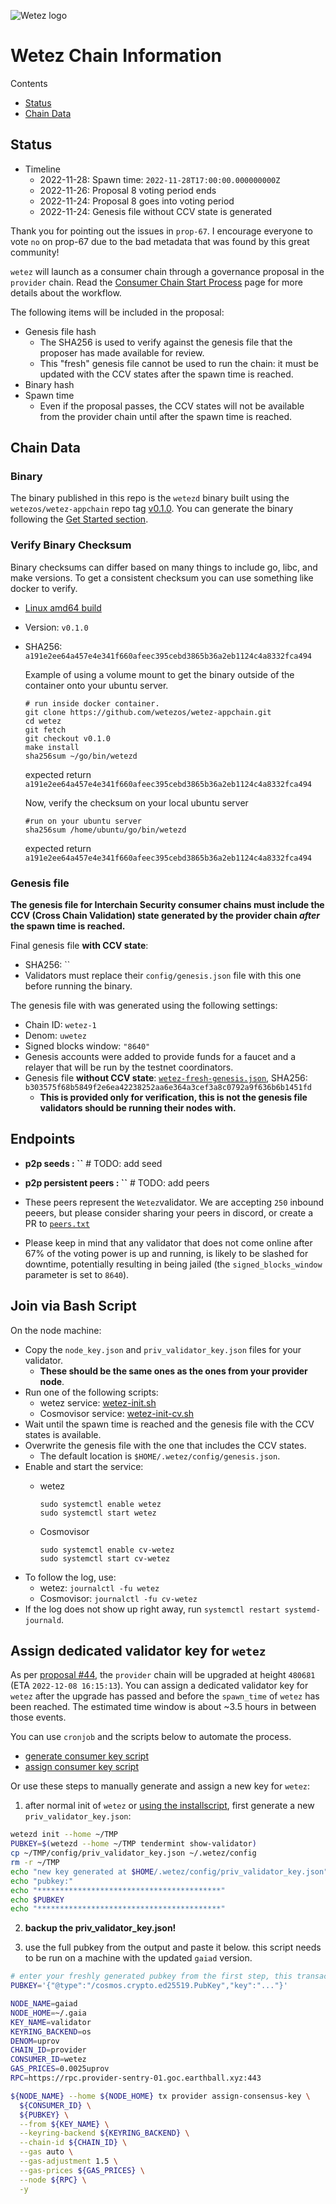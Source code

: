 ![Wetez logo]()

# Wetez Chain Information

Contents

* [Status](#status)
* [Chain Data](#chain-data)

## Status

<!-- TODO: Spawn time & Proposal num -->
* Timeline
  * 2022-11-28: Spawn time: `2022-11-28T17:00:00.000000000Z`
  * 2022-11-26: Proposal 8 voting period ends
  * 2022-11-24: Proposal 8 goes into voting period
  * 2022-11-24: Genesis file without CCV state is generated

Thank you for pointing out the issues in `prop-67`.  I encourage everyone to vote `no` on prop-67 due to the bad metadata that was found by this great community!

`wetez` will launch as a consumer chain through a governance proposal in the `provider` chain. Read the [Consumer Chain Start Process](/docs/Consumer-Chain-Start-Process.md) page for more details about the workflow.

The following items will be included in the proposal:

* Genesis file hash
  * The SHA256 is used to verify against the genesis file that the proposer has made available for review.
  * This "fresh" genesis file cannot be used to run the chain: it must be updated with the CCV states after the spawn time is reached.
* Binary hash
* Spawn time
  * Even if the proposal passes, the CCV states will not be available from the provider chain until after the spawn time is reached.

## Chain Data

### Binary

The binary published in this repo is the `wetezd` binary built using the `wetezos/wetez-appchain` repo tag [v0.1.0](https://github.com/wetezos/wetez-appchain/releases/tag/v0.1.0). You can generate the binary following the [Get Started section](https://github.com/wetezos/wetez-appchain/tree/v0.1.0#get-started).
### Verify Binary Checksum

Binary checksums can differ based on many things to include go, libc, and make versions. To get a consistent checksum you can use something like docker to verify.

* [Linux amd64 build](wetezd)
* Version: `v0.1.0`
* SHA256: `a191e2ee64a457e4e341f660afeec395cebd3865b36a2eb1124c4a8332fca494`

  Example of using a volume mount to get the binary outside of the container onto your ubuntu server.


  ```
  # run inside docker container.
  git clone https://github.com/wetezos/wetez-appchain.git
  cd wetez
  git fetch
  git checkout v0.1.0
  make install
  sha256sum ~/go/bin/wetezd
  ```

  expected return `a191e2ee64a457e4e341f660afeec395cebd3865b36a2eb1124c4a8332fca494`

  Now, verify the checksum on your local ubuntu server

  ```
  #run on your ubuntu server
  sha256sum /home/ubuntu/go/bin/wetezd
  ```

  expected return `a191e2ee64a457e4e341f660afeec395cebd3865b36a2eb1124c4a8332fca494`

### Genesis file

**The genesis file for Interchain Security consumer chains must include the CCV (Cross Chain Validation) state generated by the provider chain _after_ the spawn time is reached.**

Final genesis file **with CCV state**:

* SHA256: ``
* Validators must replace their `config/genesis.json` file with this one before running the binary.

The genesis file with was generated using the following settings:

* Chain ID: `wetez-1`
* Denom: `uwetez`
* Signed blocks window: `"8640"`
* Genesis accounts were added to provide funds for a faucet and a relayer that will be run by the testnet coordinators.
* Genesis file **without CCV state**: [`wetez-fresh-genesis.json`](wetez-fresh-genesis.json), SHA256: `b303575f68b5849f2e6ea42238252aa6e364a3cef3a8c0792a9f636b6b1451fd`
  * **This is provided only for verification, this is not the genesis file validators should be running their nodes with.**

## Endpoints

* **p2p seeds : ``** # TODO: add seed
* **p2p persistent peers : ``** # TODO: add peers
* These peers represent the `Wetez`validator. We are accepting `250` inbound peeers, but please consider sharing your peers in discord, or create a PR to [`peers.txt`](peers.txt)

* Please keep in mind that any validator that does not come online after 67% of the voting power is up and running, is likely to be slashed for downtime, potentially resulting in being jailed (the `signed_blocks_window` parameter is set to `8640`).

## Join via Bash Script

On the node machine:

* Copy the `node_key.json` and `priv_validator_key.json` files for your validator.
  * **These should be the same ones as the ones from your provider node**.
* Run one of the following scripts:
  * wetez service: [wetez-init.sh](wetez-init.sh)
  * Cosmovisor service: [wetez-init-cv.sh](wetez-init-cv.sh)
* Wait until the spawn time is reached and the genesis file with the CCV states is available.
* Overwrite the genesis file with the one that includes the CCV states.
  * The default location is `$HOME/.wetez/config/genesis.json`.
* Enable and start the service:
  * wetez

    ```
    sudo systemctl enable wetez
    sudo systemctl start wetez
    ```

  * Cosmovisor

    ```
    sudo systemctl enable cv-wetez
    sudo systemctl start cv-wetez
    ```

- To follow the log, use:
  * wetez: `journalctl -fu wetez`
  * Cosmovisor: `journalctl -fu cv-wetez`
- If the log does not show up right away, run `systemctl restart systemd-journald`.

## Assign dedicated validator key for `wetez`

As per [proposal #44](https://testnet.mintscan.io/goc-provider/proposals/44), the `provider` chain will be upgraded at height `480681` (ETA `2022-12-08 16:15:13`). You can assign a dedicated validator key for `wetez` after the upgrade has passed and before the `spawn_time` of `wetez` has been reached. The estimated time window is about ~3.5 hours in between those events.

You can use `cronjob` and the scripts below to automate the process.

- [generate consumer key script](./generate_consumer_key.sh)
- [assign consumer key script](./assign_consumer_key.sh)

Or use these steps to manually generate and assign a new key for `wetez`:

1) after normal init of `wetez` or [using the installscript](#join-via-bash-script), first generate a new `priv_validator_key.json`:
```sh
wetezd init --home ~/TMP
PUBKEY=$(wetezd --home ~/TMP tendermint show-validator)
cp ~/TMP/config/priv_validator_key.json ~/.wetez/config
rm -r ~/TMP
echo "new key generated at $HOME/.wetez/config/priv_validator_key.json"
echo "pubkey:"
echo "*****************************************"
echo $PUBKEY
echo "*****************************************"
```
2) **backup the priv_validator_key.json!**

3) use the full pubkey from the output and paste it below. this script needs to be run on a machine with the updated `gaiad` version.
```sh
# enter your freshly generated pubkey from the first step, this transaction needs to be done on a machine with the updated gaiad version
PUBKEY='{"@type":"/cosmos.crypto.ed25519.PubKey","key":"..."}'

NODE_NAME=gaiad
NODE_HOME=~/.gaia
KEY_NAME=validator
KEYRING_BACKEND=os
DENOM=uprov
CHAIN_ID=provider
CONSUMER_ID=wetez
GAS_PRICES=0.0025uprov
RPC=https://rpc.provider-sentry-01.goc.earthball.xyz:443

${NODE_NAME} --home ${NODE_HOME} tx provider assign-consensus-key \
  ${CONSUMER_ID} \
  ${PUBKEY} \
  --from ${KEY_NAME} \
  --keyring-backend ${KEYRING_BACKEND} \
  --chain-id ${CHAIN_ID} \
  --gas auto \
  --gas-adjustment 1.5 \
  --gas-prices ${GAS_PRICES} \
  --node ${RPC} \
  -y
```
